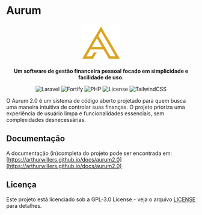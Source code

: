 # Aurum

<p align="center">
  <img src="public/favicon.svg" alt="Logo Aurum" width="100" height="100">
</p>

<p align="center">
  <strong>Um software de gestão financeira pessoal focado em simplicidade e facilidade de uso.</strong>
</p>

<p align="center">
  <img src="https://img.shields.io/badge/Laravel-12.x-red?style=flat&logo=laravel" alt="Laravel" />
  <img src="https://img.shields.io/badge/Auth-Fortify-blue?style=flat&logo=laravel" alt="Fortify" />
  <img src="https://img.shields.io/badge/PHP-8.2+-777BB4?style=flat&logo=php" alt="PHP" />
  <img src="https://img.shields.io/badge/License-GPL--3.0-green?style=flat" alt="License" />
  <img src="https://img.shields.io/badge/TailwindCSS-4.x-38B2AC?style=flat&logo=tailwindcss" alt="TailwindCSS" />
</p>

O Aurum 2.0 é um sistema de código aberto projetado para quem busca uma maneira intuitiva de controlar suas finanças. O projeto prioriza uma experiência de usuário limpa e funcionalidades essenciais, sem complexidades desnecessárias.

## Documentação

A documentação (in)completa do projeto pode ser encontrada em: [https://arthurwillers.github.io/docs/aurum2.0](https://arthurwillers.github.io/docs/aurum2.0)

## Licença

Este projeto está licenciado sob a GPL-3.0 License - veja o arquivo [LICENSE](LICENSE) para detalhes.
